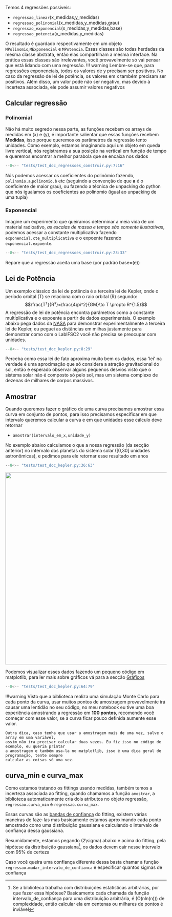 Temos 4 regressões possíveis:

- `regressao_linear`(x_medidas,y_medidas)
- `regressao_polinomial`(x_medidas,y_medidas,grau)
- `regressao_exponencial`(x_medidas,y_medidas,base)
- `regressao_potencia`(x_medidas,y_medidas)

O resultado é guardado respectivamente em um objeto `MPolinomio`,`MExponencial` e `MPotencia`. Essas classes são
todas herdadas da mesma classe abstrata, então elas compartilham a mesma interface. Na prática essas classes
são irrelevantes, você provavelmente só vai pensar que está lidando com uma regressão.
!!! warning
    Lembre-se que, para regressões  exponenciais, todos os valores de y precisam ser positivos. No caso da regressão de lei de potência, os valores em x também precisam ser positivos. Além disso, um valor pode não ser negativo, mas devido à incerteza associada, ele pode assumir valores negativos

## Calcular regressão

### Polinomial
Não há muito segredo nessa parte, as funções recebem os arrays de medidas em \(x\) e \(y\), é importante
salientar que essas funções recebem **Medidas**, isso porque queremos os parâmetros da regressão tento unidades.
Como exemplo, estamos imaginando aqui um objeto em queda livre vertical, 
nós registramos a sua posição na vertical em função de tempo e queremos encontrar a melhor parabola 
que se encaixa nos dados

```py
--8<-- "tests/test_doc_regressoes_construir.py:7:16"
```
Nós podemos acessar os coeficientes do polinômio fazendo, `polinomio.a`,`polinomio.b` etc (seguindo a convenção
de que **a** é o coeficiente de maior grau), ou fazendo a técnica de unpacking do python que nós igualamos os 
coeficientes ao polinomio (igual ao unpacking de uma tupla)

### Exponencial

Imagine um experimento que queiramos determinar a meia vida de um material radioativo, *as escalas de massa e tempo
são somente ilustrativas*, podemos acessar a constante multiplicativa fazendo `exponencial.cte_multiplicativa` e o expoente
fazendo `exponencial.expoente`.

```py
--8<-- "tests/test_doc_regressoes_construir.py:23:33"
```
Repare que a regressão aceita uma base (por padrão base=\(e\))

## Lei de Potência
Um exemplo clássico da lei de potência é a terceira lei de Kepler, onde o período orbital (T) se relaciona com o raio orbital (R) segundo:
$$\frac{T²}{R³}=\frac{4\pi^2}{GM}\to T \propto R^{1.5}$$
A regressão de lei de potência encontra parâmetros como a constante multiplicativa e o expoente  a partir de dados experimentais. O exemplo abaixo pega dados da [NASA](https://nssdc.gsfc.nasa.gov/planetary/factsheet/planet_table_british.html)
para demonstrar experimentalmente a terceira lei de Kepler, eu peguei as distâncias em milhas justamente para demonstrar
como com o LabIFSC2 você não precisa se preocupar com unidades.


```py
--8<-- "tests/test_doc_kepler.py:8:29"
```
Perceba como essa lei de fato aproxima muito bem os dados, essa 'lei' na verdade é uma aproximação que só considera
a atração gravitacional do sol, então é esperado observar alguns pequenos desvios visto que o sistema solar não é composto
só pelo sol, mas um sistema complexo de dezenas de milhares de corpos massivos.
## Amostrar

Quando queremos fazer o gráfico de uma curva precisamos amostrar essa curva em conjunto de pontos, para isso
precisamos especificar em que intervalo queremos calcular a curva e em que unidades esse cálculo deve retornar

- `amostrar(intervalo_em_x,unidade_y)`

No exemplo abaixo calculamos o que a nossa regressão (da secção anterior) no intervalo dos planetas do sistema solar ([0,30] unidades astronômicas),
e pedimos para ele retornar esse resultado em anos

```py hl_lines="36 61"
--8<-- "tests/test_doc_kepler.py:36:63"
```

<img src="./images/kepler.jpg" width=600>

Podemos visualizar esses dados fazendo um pequeno código em matplotlib, para ler mais sobre 
gráficos vá para a secção [Gráficos](graficos.md)

```py 
--8<-- "tests/test_doc_kepler.py:64:79"
```


!!!warning
    Visto que a biblioteca realiza uma simulação Monte Carlo para cada ponto da curva, usar
    muitos pontos de amostragem provavelmente irá causar uma lentidão no seu código, no meu
    notebook eu tive uma boa experiência amostrando a regressão em **100 pontos**, recomendo você
    começar com esse valor, se a curva ficar pouco definida aumente esse valor.

    Outra dica, caso tenha que usar a amostragem mais de uma vez, salve o array em uma variável,
    assim não ira precisar calcular duas vezes. Eu fiz isso no código de exemplo, eu queria printar
    a amostragem e também usa-la no matplotlib, isso é uma dica geral de programação, tente sempre
    calcular as coisas só uma vez.


## curva_min e curva_max
Como estamos tratando os fittings usando medidas, também temos a incerteza associada ao fitting,
quando chamamos a função `amostrar`, a biblioteca automaticamente cria dois atributos no objeto
regressão, `regressao.curva_min` e `regressao.curva_max`.

Essas curvas são as [bandas de confiança](https://en.wikipedia.org/wiki/Confidence_and_prediction_bands) do fitting, existem
várias maneiras de faze-las mas basicamente estamos aproximando cada ponto amostrado como uma distribuição gaussiana e
calculando o intervalo de confiança dessa gaussiana.

Resumidamente, estamos pegando \(2\sigma\) abaixo e acima do fitting, pela hipótese da distribuição gaussiana[^1],
os dados devem cair nesse intervalo com 95% de certeza

Caso você queira uma confiança diferente dessa basta chamar a função `regressao.mudar_intervalo_de_confianca`
e especificar quantos sigmas de confiança

[^1]:
    Se a biblioteca trabalha com distribuições estatísticas arbitrárias, por que fazer essa hipótese?
    Basicamente cada chamada da função intervalo_de_confiança para uma distribuição arbitrária, 
    é \(O(nln(n))\) de complexidade, então calcular ela em centenas ou milhares de pontos é inviável